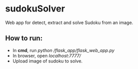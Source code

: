 # sudokuSolver
Web app for detect, extract and solve Sudoku from an image.

## How to run:
* In __cmd__, run _python /flask_app/flask_web_app.py_
* In browser, open _localhost:7777/_
* Upload image of sudoku to solve.
